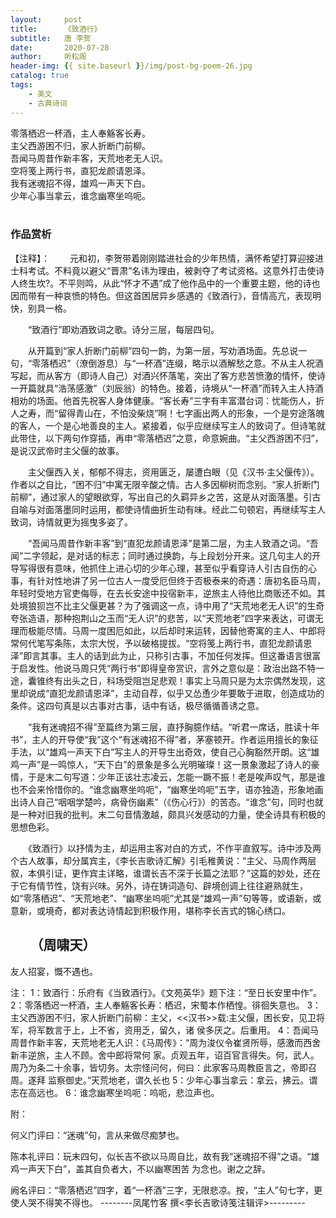 ```yaml
---
layout:     post
title:      《致酒行》
subtitle:   唐 李贺
date:       2020-07-28
author:     听松阁
header-img: {{ site.baseurl }}/img/post-bg-poem-26.jpg
catalog: true
tags:
    - 美文
    - 古典诗词
---
```


零落栖迟一杯酒，主人奉觞客长寿。<br>
主父西游困不归，家人折断门前柳。<br>
吾闻马周昔作新丰客，天荒地老无人识。<br>
空将笺上两行书，直犯龙颜请恩泽。<br>
我有迷魂招不得，雄鸡一声天下白。<br>
少年心事当拿云，谁念幽寒坐呜呃。<br>
<br>

### 作品赏析
【注释】：
　　元和初，李贺带着刚刚踏进社会的少年热情，满怀希望打算迎接进士科考试。不料竟以避父“晋肃”名讳为理由，被剥夺了考试资格。这意外打击使诗人终生坎?。不平则鸣，从此“怀才不遇”成了他作品中的一个重要主题，他的诗也因而带有一种哀愤的特色。但这首困居异乡感遇的《致酒行》，音情高亢，表现明快，别具一格。

　　“致酒行”即劝酒致词之歌。诗分三层，每层四句。

　　从开篇到“家人折断门前柳”四句一韵，为第一层，写劝酒场面。先总说一句，“零落栖迟”（潦倒游息）与“一杯酒”连缀，略示以酒解愁之意。不从主人祝酒写起，而从客方（即诗人自己）对酒兴怀落笔，突出了客方悲苦愤激的情怀，使诗一开篇就具“浩荡感激”（刘辰翁）的特色。接着，诗境从“一杯酒”而转入主人持酒相劝的场面。他首先祝客人身体健康。“客长寿”三字有丰富潜台词：忧能伤人，折人之寿，而“留得青山在，不怕没柴烧”啊！七字画出两人的形象，一个是穷途落魄的客人，一个是心地善良的主人。紧接着，似乎应继续写主人的致词了。但诗笔就此带住，以下两句作穿插，再申“零落栖迟”之意，命意婉曲。“主父西游困不归”，是说汉武帝时主父偃的故事。

　　主父偃西入关，郁郁不得志，资用匮乏，屡遭白眼（见《汉书·主父偃传》）。作者以之自比，“困不归”中寓无限辛酸之情。古人多因柳树而念别。“家人折断门前柳”，通过家人的望眼欲穿，写出自己的久羁异乡之苦，这是从对面落墨。引古自喻与对面落墨同时运用，都使诗情曲折生动有味。经此二句顿宕，再继续写主人致词，诗情就更为摇曳多姿了。

　　“吾闻马周昔作新丰客”到“直犯龙颜请恩泽”是第二层，为主人致酒之词。“吾闻”二字领起，是对话的标志；同时通过换韵，与上段划分开来。这几句主人的开导写得很有意味，他抓住上进心切的少年心理，甚至似乎看穿诗人引古自伤的心事，有针对性地讲了另一位古人一度受厄但终于否极泰来的奇遇：唐初名臣马周，年轻时受地方官吏侮辱，在去长安途中投宿新丰，逆旅主人待他比商贩还不如。其处境狼狈岂不比主父偃更甚？为了强调这一点，诗中用了“天荒地老无人识”的生奇夸张造语，那种抱荆山之玉而“无人识”的悲苦，以“天荒地老”四字来表达，可谓无理而极能尽情。马周一度困厄如此，以后却时来运转，因替他寄寓的主人、中郎将常何代笔写条陈，太宗大悦，予以破格提拔。“空将笺上两行书，直犯龙颜请恩泽”即言其事。主人的话到此为止，只称引古事，不加任何发挥。但这番语言很富于启发性。他说马周只凭“两行书”即得皇帝赏识，言外之意似是：政治出路不特一途，囊锥终有出头之日，科场受阻岂足悲观！事实上马周只是为太宗偶然发现，这里却说成“直犯龙颜请恩泽”，主动自荐，似乎又怂恿少年要敢于进取，创造成功的条件。这四句真是以古事对古事，话中有话，极尽循循善诱之意。

　　“我有迷魂招不得”至篇终为第三层，直抒胸臆作结。“听君一席话，胜读十年书”，主人的开导使“我”这个“有迷魂招不得”者，茅塞顿开。作者运用擅长的象征手法，以“雄鸡一声天下白”写主人的开导生出奇效，使自己心胸豁然开朗。这“雄鸡一声”是一鸣惊人，“天下白”的景象是多么光明璀璨！这一景象激起了诗人的豪情，于是末二句写道：少年正该壮志凌云，怎能一蹶不振！老是唉声叹气，那是谁也不会来怜惜你的。“谁念幽寒坐呜呃”，“幽寒坐呜呃”五字，语亦独造，形象地画出诗人自己“咽咽学楚吟，病骨伤幽素”（《伤心行》）的苦态。“谁念”句，同时也就是一种对旧我的批判。末二句音情激越，颇具兴发感动的力量，使全诗具有积极的思想色彩。

　　《致酒行》以抒情为主，却运用主客对白的方式，不作平直叙写。诗中涉及两个古人故事，却分属宾主，《李长吉歌诗汇解》引毛稚黄说：“主父、马周作两层叙，本俱引证，更作宾主详略，谁谓长吉不深于长篇之法耶？”这篇的妙处，还在于它有情节性，饶有兴味。另外，诗在铸词造句、辟境创调上往往避熟就生，如“零落栖迟”、“天荒地老”、“幽寒坐呜呃”尤其是“雄鸡一声”句等等，或语新，或意新，或境奇，都对表达诗情起到积极作用，堪称李长吉式的锦心绣口。

　　（周啸天）
----------------------------------------------
友人招宴，慨不遇也。

注：
1：致酒行：乐府有《当致酒行》。《文苑英华》题下注：“至日长安里中作”。
2：零落栖迟一杯酒，主人奉觞客长寿：栖迟，宋蜀本作栖惶。徘徊失意也。
3：主父西游困不归，家人折断门前柳：主父，<<汉书>>载:主父偃，困长安，见卫将军，将军数言于上，上不省，资用乏，留久，诸 侯多厌之。后重用。
4：吾闻马周昔作新丰客，天荒地老无人识：《马周传》：“周为浚仪令崔贤所辱，感激而西舍新丰逆旅，主人不顾。舍中郎将常何 家。贞观五年，诏百官言得失。何，武人。周乃为条二十余事，皆切务。太宗怪问何，何曰：此家客马周教臣言之，帝即召周。遂拜 监察御史。”天荒地老，谓久长也
5：少年心事当拿云：拿云，拂云。谓志在高远也。
6：谁念幽寒坐呜呃：呜呃，悲泣声也。

附：

何义门评曰：“迷魂”句，言从来做尽痴梦也。

陈本礼评曰：玩末四句，似长吉不欲以马周自比，故有我“迷魂招不得”之语。“雄鸡一声天下白”，盖其自负者大，不以幽寒困苦 为念也。谢之之辞。

阙名评曰：“零落栖迟”四字，着“一杯酒”三字，无限悲凉。按，“主人”句七字，更使人哭不得笑不得也。
--------凤尾竹客 撰<李长吉歌诗笺注辑评>---------
